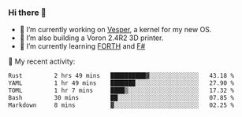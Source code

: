 ### Hi there 👋

<!--
**berkus/berkus** is a ✨ _special_ ✨ repository because its `README.md` (this file) appears on your GitHub profile.

Here are some ideas to get you started:

- 🔭 I’m currently working on ...
- 🌱 I’m currently learning ...
- 👯 I’m looking to collaborate on ...
- 🤔 I’m looking for help with ...
- 💬 Ask me about ...
- 📫 How to reach me: ...
- 😄 Pronouns: ...
- ⚡ Fun fact: ...
-->

- 🔭 I’m currently working on [Vesper](https://github.com/metta-systems/vesper), a kernel for my new OS.
- 🔭 I’m also building a Voron 2.4R2 3D printer.
- 🌱 I’m currently learning [FORTH](http://forth.com/starting-forth/) and [F#](https://fsharpforfunandprofit.com/)

💼 My recent activity:

<!--START_SECTION:waka-->

```txt
Rust         2 hrs 49 mins   ██████████▓░░░░░░░░░░░░░░   43.18 %
YAML         1 hr 49 mins    ███████░░░░░░░░░░░░░░░░░░   27.90 %
TOML         1 hr 7 mins     ████▒░░░░░░░░░░░░░░░░░░░░   17.32 %
Bash         30 mins         ██░░░░░░░░░░░░░░░░░░░░░░░   07.85 %
Markdown     8 mins          ▓░░░░░░░░░░░░░░░░░░░░░░░░   02.25 %
```

<!--END_SECTION:waka-->
